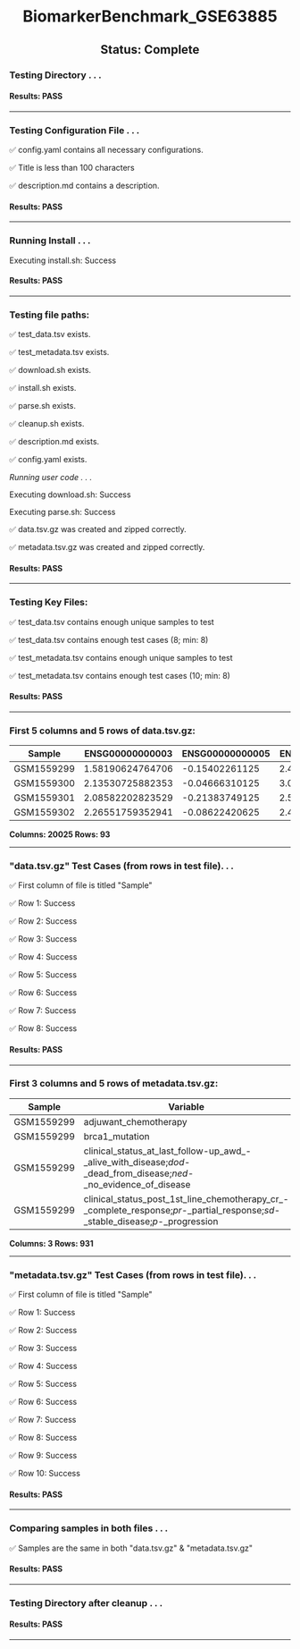 <h1><center>BiomarkerBenchmark_GSE63885</center></h1>
<h2><center> Status: Complete </center></h2>


### Testing Directory . . .

#### Results: PASS
---
### Testing Configuration File . . .

&#9989;	config.yaml contains all necessary configurations.

&#9989;	Title is less than 100 characters

&#9989;	description.md contains a description.

#### Results: PASS
---
### Running Install . . .

Executing install.sh: Success

#### Results: PASS
---

### Testing file paths:

&#9989;	test_data.tsv exists.

&#9989;	test_metadata.tsv exists.

&#9989;	download.sh exists.

&#9989;	install.sh exists.

&#9989;	parse.sh exists.

&#9989;	cleanup.sh exists.

&#9989;	description.md exists.

&#9989;	config.yaml exists.

*Running user code . . .*

Executing download.sh: Success

Executing parse.sh: Success

&#9989;	data.tsv.gz was created and zipped correctly.

&#9989;	metadata.tsv.gz was created and zipped correctly.

#### Results: PASS
---
### Testing Key Files:

&#9989;	test_data.tsv contains enough unique samples to test

&#9989;	test_data.tsv contains enough test cases (8; min: 8)

&#9989;	test_metadata.tsv contains enough unique samples to test

&#9989;	test_metadata.tsv contains enough test cases (10; min: 8)

#### Results: PASS
---

### First 5 columns and 5 rows of data.tsv.gz:

|	Sample	|	ENSG00000000003	|	ENSG00000000005	|	ENSG00000000419	|	ENSG00000000457	|
|	---	|	---	|	---	|	---	|	---	|
|	GSM1559299	|	1.58190624764706	|	-0.15402261125	|	2.48422321444444	|	0.4192952234375	|
|	GSM1559300	|	2.13530725882353	|	-0.04666310125	|	3.01121228	|	0.2587855653125	|
|	GSM1559301	|	2.08582202823529	|	-0.21383749125	|	2.52594365	|	0.459416181875	|
|	GSM1559302	|	2.26551759352941	|	-0.08622420625	|	2.42361450666667	|	0.4584177853125	|

**Columns: 20025 Rows: 93**

---
### "data.tsv.gz" Test Cases (from rows in test file). . .

&#9989;	First column of file is titled "Sample"

&#9989;	Row 1: Success

&#9989;	Row 2: Success

&#9989;	Row 3: Success

&#9989;	Row 4: Success

&#9989;	Row 5: Success

&#9989;	Row 6: Success

&#9989;	Row 7: Success

&#9989;	Row 8: Success

#### Results: PASS
---
### First 3 columns and 5 rows of metadata.tsv.gz:

|	Sample	|	Variable	|	Value	|
|	---	|	---	|	---	|
|	GSM1559299	|	adjuwant_chemotherapy	|	platinum/cyclophosphamide	|
|	GSM1559299	|	brca1_mutation	|	no mutation	|
|	GSM1559299	|	clinical_status_at_last_follow-up_awd_-_alive_with_disease;_dod_-_dead_from_disease;_ned_-_no_evidence_of_disease	|	DOD	|
|	GSM1559299	|	clinical_status_post_1st_line_chemotherapy_cr_-_complete_response;_pr_-_partial_response;_sd_-_stable_disease;_p_-_progression	|	P	|

**Columns: 3 Rows: 931**

---
### "metadata.tsv.gz" Test Cases (from rows in test file). . .

&#9989;	First column of file is titled "Sample"

&#9989;	Row 1: Success

&#9989;	Row 2: Success

&#9989;	Row 3: Success

&#9989;	Row 4: Success

&#9989;	Row 5: Success

&#9989;	Row 6: Success

&#9989;	Row 7: Success

&#9989;	Row 8: Success

&#9989;	Row 9: Success

&#9989;	Row 10: Success

#### Results: PASS
---
### Comparing samples in both files . . .

&#9989;	Samples are the same in both "data.tsv.gz" & "metadata.tsv.gz"

#### Results: PASS

---
### Testing Directory after cleanup . . .

#### Results: PASS
---
